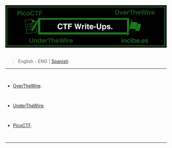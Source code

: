 <div align="center"> <img src="./resources/images/ctf_write-ups/ctf_write-up_banner_ENG.jpg"> </div>

<br>

> <p> <span> English - ENG </span> | <a href=https://github.com/frandausmeier/CTF_Write-Ups/blob/main/README.es.md> Spanish <a/> </p>

-----

<br>

- [OverTheWire](./OverTheWire/README.md).

<br>

- [UnderTheWire](./UnderTheWire/README.md).

<br>

- [PicoCTF](https://picoctf.org/).

<br>

-----
